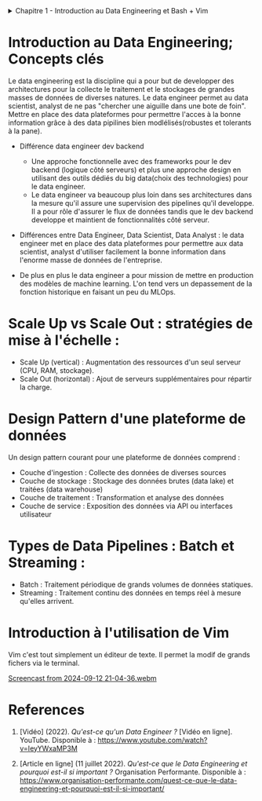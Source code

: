 <details>
<summary>Chapitre 1 - Introduction au Data Engineering et Bash + Vim </summary>

-  Introduction au Data Engineering : Aperçu général et historique
-  Concepts clés : Différences entre Data Engineer, Data Scientist, Data Analyst, etc.
-  Parcours professionnel en Data Engineering
-  Collaboration entre les différents rôles data
-  Comparaison : Data Engineering vs Data Science
-  Outils et utilisation des données en entreprise
-  Évaluation de la maturité d'un projet Data
-  Rôle de l'IA, des LLM et du Data Engineering
-  Introduction à la modélisation des données
-  Systèmes distribués : fonctionnement et avantages
-  Scale Up vs Scale Out : stratégies de mise à l'échelle
-  Design Pattern d'une plateforme de données
-  Types de Data Pipelines : Batch et Streaming
-  Gestion de la qualité des données
-  Commandes Bash essentielles pour Windows/Mac
-  Introduction à l'utilisation de Vim
</details>


# Introduction au Data Engineering; Concepts clés 
Le data engineering est la discipline qui a pour but de developper des architectures pour la collecte le traitement et le stockages de grandes masses de données de diverses natures. Le data engineer permet au data scientist, analyst de ne pas "chercher une aiguille dans une bote de foin". Mettre en place des data plateformes pour permettre l'acces à la bonne information grâce à des data pipilines bien modlélisés(robustes et tolerants à la pane).

- Différence data engineer dev backend

    - Une approche fonctionnelle avec des frameworks pour le dev backend (logique côté serveurs) et plus une approche design en utilisant des outils dédiés du big data(choix des technologies) pour le data engineer.
    - Le data engineer va beaucoup plus loin dans ses architectures dans la mesure qu'il assure une supervision des pipelines qu'il developpe. Il a pour rôle d'assurer le flux de données tandis que le dev backend developpe et maintient de fonctionnalités côté serveur.

- Différences entre Data Engineer, Data Scientist, Data Analyst : le data engineer met en place des data plateformes pour permettre aux data scientist, analyst d'utiliser facilement la bonne information dans l'enorme masse de données de l'entreprise.


- De plus en plus le data engineer a pour mission de mettre en production des modèles de machine learning. L'on tend vers un depassement de la fonction historique en faisant un peu du MLOps.


# Scale Up vs Scale Out : stratégies de mise à l'échelle :
- Scale Up (vertical) : Augmentation des ressources d'un seul serveur (CPU, RAM, stockage).
- Scale Out (horizontal) : Ajout de serveurs supplémentaires pour répartir la charge.


# Design Pattern d'une plateforme de données 
Un design pattern courant pour une plateforme de données comprend :
- Couche d'ingestion : Collecte des données de diverses sources
- Couche de stockage : Stockage des données brutes (data lake) et traitées (data warehouse)
- Couche de traitement : Transformation et analyse des données
- Couche de service : Exposition des données via API ou interfaces utilisateur


# Types de Data Pipelines : Batch et Streaming :
- Batch : Traitement périodique de grands volumes de données statiques.
- Streaming : Traitement continu des données en temps réel à mesure qu'elles arrivent.

# Introduction à l'utilisation de Vim
Vim c'est tout simplement un éditeur de texte. Il permet la modif de grands fichers via le terminal.

[Screencast from 2024-09-12 21-04-36.webm](https://github.com/user-attachments/assets/b919d8ad-a9ca-47f2-9492-5824a374674c)




# References

1. [Vidéo] (2022). *Qu'est-ce qu'un Data Engineer ?* [Vidéo en ligne]. YouTube. Disponible à : https://www.youtube.com/watch?v=IeyYWxaMP3M

2. [Article en ligne] (11 juillet 2022). *Qu'est-ce que le Data Engineering et pourquoi est-il si important ?* Organisation Performante. Disponible à : https://www.organisation-performante.com/quest-ce-que-le-data-engineering-et-pourquoi-est-il-si-important/
